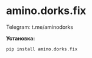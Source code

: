 # amino.dorks.fix
Telegram:
t.me/aminodorks

**Установка:**

```bash
pip install amino.dorks.fix
```

